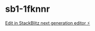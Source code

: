 # sb1-1fknnr

[Edit in StackBlitz next generation editor ⚡️](https://stackblitz.com/~/github.com/EvercVerden/sb1-1fknnr)